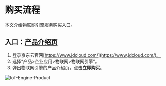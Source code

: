# 购买流程

本文介绍物联网引擎服务购买入口。

## 入口：[产品介绍页](https://www.jdcloud.com/cn/products/iot-engine)
1. 登录京东云官网[https://www.jdcloud.com/](https://www.jdcloud.com/)。
2. 选择“产品>企业应用>物联网>物联网引擎”。
3. 弹出物联网引擎的产品介绍页，点击**立即购买**。

![IoT-Engine-Product](../../../../IoT-Engine-Product-Page.png)
